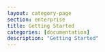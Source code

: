 ```yaml
---
layout: category-page
section: enterprise
title: Getting Started
categories: [documentation]
description: "Getting Started"
---
```

